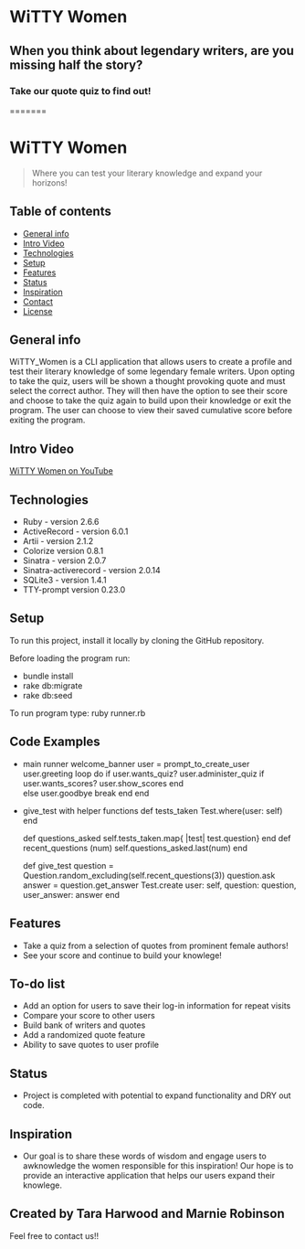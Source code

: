 # WiTTY Women
## When you think about legendary writers, are you missing half the story?
### Take our quote quiz to find out!

=======
# WiTTY Women
> Where you can test your literary knowledge and expand your horizons!

## Table of contents
* [General info](#general-info)
* [Intro Video](#intro-video)
* [Technologies](#technologies)
* [Setup](#setup)
* [Features](#features)
* [Status](#status)
* [Inspiration](#inspiration)
* [Contact](#contact)
* [License](#license)

## General info
WiTTY_Women is a CLI application that allows users to create a profile and test their literary knowledge of some legendary female writers. Upon opting to take the quiz, users will be shown a thought provoking quote and must select the correct author. They will then have the option to see their score and choose to take the quiz again to build upon their knowledge or exit the program. The user can choose to view their saved cumulative score before exiting the program.

## Intro Video
[WiTTY Women on YouTube](https://www.youtube.com/TBD)

## Technologies
* Ruby - version 2.6.6
* ActiveRecord - version 6.0.1
* Artii - version 2.1.2
* Colorize version 0.8.1
* Sinatra - version 2.0.7
* Sinatra-activerecord - version 2.0.14
* SQLite3 - version 1.4.1
* TTY-prompt version 0.23.0

## Setup
To run this project, install it locally by cloning the GitHub repository. 

Before loading the program run:
* bundle install 
* rake db:migrate
* rake db:seed

To run program type: ruby runner.rb

## Code Examples

* main runner
welcome_banner
user = prompt_to_create_user
user.greeting
loop do
    if user.wants_quiz?
        user.administer_quiz
        if user.wants_scores?
             user.show_scores
        end    
    else
        user.goodbye
        break
    end
end  

* give_test with helper functions
    def tests_taken
        Test.where(user: self)
    end

    def questions_asked
        self.tests_taken.map{ |test| test.question}
    end 
    def recent_questions (num)
        self.questions_asked.last(num)
    end   

    def give_test
        question = Question.random_excluding(self.recent_questions(3))
        question.ask
        answer = question.get_answer
        Test.create user: self, question: question, user_answer: answer
    end

## Features
* Take a quiz from a selection of quotes from prominent female authors!
* See your score and continue to build your knowlege!

## To-do list
* Add an option for users to save their log-in information for repeat visits
* Compare your score to other users
* Build bank of writers and quotes 
* Add a randomized quote feature
* Ability to save quotes to user profile

## Status
* Project is completed with potential to expand functionality and DRY out code.

## Inspiration
* Our goal is to share these words of wisdom and engage users to awknowledge the women responsible for this inspiration! Our hope is to provide an interactive application that helps our users expand their knowlege. 

## Created by Tara Harwood and Marnie Robinson

Feel free to contact us!!

